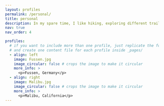 ```yaml
---
layout: profiles
permalink: /personal/
title: personal
description: In my spare time, I like hiking, exploring different trails, and taking nature photos. Here is some of my favorite photos that I have taken.
nav: true
nav_order: 4

profiles:
  # if you want to include more than one profile, just replicate the following block
  # and create one content file for each profile inside _pages/
  - align: left
    image: Fussen.jpg
    image_circular: false # crops the image to make it circular
    more_info: >
      <p>Fussen, Germany</p>
  - align: right
    image: Malibu.jpg
    image_circular: false # crops the image to make it circular
    more_info: >
      <p>Malibu, California</p>
---
```

